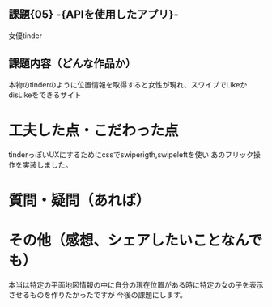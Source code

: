 ## 課題{05} -{APIを使用したアプリ}-

女優tinder

## 課題内容（どんな作品か）

本物のtinderのように位置情報を取得すると女性が現れ、スワイプでLikeかdisLikeをできるサイト

# 工夫した点・こだわった点

tinderっぽいUXにするためにcssでswiperigth,swipeleftを使い
あのフリック操作を実装しました。

# 質問・疑問（あれば）

# その他（感想、シェアしたいことなんでも）

本当は特定の平面地図情報の中に自分の現在位置がある時に特定の女の子を表示させるものを作りたかったですが
今後の課題にします。
